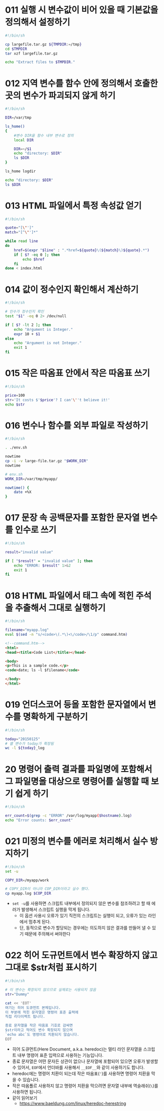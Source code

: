 # 011 실행 시 변수값이 비어 있을 때 기본값을 정의해서 설정하기
```bash 
#!/bin/sh

cp largefile.tar.gz ${TMPDIR:=/tmp}
cd $TMPDIR
tar xzf largefile.tar.gz 

echo "Extract files to $TMPDIR."
``` 


# 012 지역 변수를 함수 안에 정의해서 호출한 곳의 변수가 파괴되지 않게 하기 
```bash 
#!/bin/sh

DIR=/var/tmp

ls_home()
{
    #변수 DIR을 함수 내부 변수로 정의
    local DIR

    DIR=~/$1
    echo "directory: $DIR"
    ls $DIR
}

ls_home logdir

echo "directory: $DIR"
ls $DIR
```


# 013 HTML 파일에서 특정 속성값 얻기
```bash 
#!/bin/sh

quote="[\"']"
match="[^\"']*"

while read line
do
    href=$(expr "$line" : ".*href=${quote}\(${match}\)${quote}.*")
    if [ $? -eq 0 ]; then
        echo $href
    fi
done < index.html
```


# 014 값이 정수인지 확인해서 계산하기
```bash
#!/bin/sh

# 인수가 정수인지 확인 
test "$1" -eq 0 2> /dev/null

if [ $? -lt 2 ]; then 
    echo "Argument is Integer."
    expr 10 + $1
else
    echo "Argument is not Integer."
    exit 1
fi 
```


# 015 작은 따옴표 안에서 작은 따옴표 쓰기 
```bash 
#!/bin/sh 

price=100
str='It costs $'$price'? I can'\''t believe it!'
echo $str
```


# 016 변수나 함수를 외부 파일로 작성하기 
```bash 
#!/bin/sh 

. ./env.sh

nowtime
cp -i -v large-file.tar.gz "$WORK_DIR"
nowtime 
``` 

```bash
# env.sh 
WORK_DIR=/var/tmp/myapp/

nowtime() {
    date +%X
}
```


# 017 문장 속 공백문자를 포함한 문자열 변수를 인수로 쓰기
```bash
#!/bin/sh 

result="invalid value"

if [ "$result" = "invalid value" ]; then
    echo "ERROR: $result" 1>&2
    exit 1
fi
```


# 018 HTML 파일에서 태그 속에 적힌 주석을 추출해서 그대로 실행하기 
```bash
#!/bin/sh

filename="myapp.log"
eval $(sed -n "s/<code>\(.*\)<\/code>/\1/p" command.htm)
```

```html
<!--command.htm-->
<html>
<head><title>Code List</title></head>

<body>
<p>This is a sample code.</p>
<code>date; ls -l $filename</code>

</body>
</html>
```

# 019 언더스코어 등을 포함한 문자열에서 변수를 명확하게 구분하기 
```bash
#!/bin/sh

today="20150125"
# 셸 변수가 today가 확장됨
wc -l ${today}_log
```


# 20 명령어 출력 결과를 파일명에 포함해서 그 파일명을 대상으로 명령어를 실행할 때 보기 쉽게 하기 
```bash
#!/bin/sh

err_count=$(grep -c "ERROR" /var/log/myapp($hostname).log)
echo "Error counts: $err_count"
```

# 021 미정의 변수를 에러로 처리해서 실수 방지하기
```bash
#!/bin/sh
set -u 

COPY_DIR=/myapp/work

# COPY_DIR이 아니라 COP_DIR이라고 실수 했다. 
cp myapp.log $COP_DIR
``` 

- `set -u`를 사용하면 스크립트 내부에서 정의되지 않은 변수를 참조하려고 할 때 에러가 발생해서 스크립트 실행을 막게 됩니다. 
  - 이 옵션 사용시 오류가 있기 직전의 스크립트는 실행이 되고, 오류가 있는 라인에서 멈추게 된다. 
  - 단, 동적으로 변수가 할당되는 경우에는 의도하지 않은 결과를 만들어 낼 수 있기 때문에 주의해서 써야한다


# 022 히어 도규먼트에서 변수 확장하지 않고 그대로 $str처럼 표시하기 
```bash
#!/bin/sh

# 이 변수는 확장되지 않으므로 실제로는 사용되지 않음
str="Dummy"

cat << 'EOT'
여기는 히어 도큐먼트 본체입니다. 
이 부분에 적힌 문자열은 명령어 표준 출력에 
직접 리다이렉트 됩니다. 

종료 문자열을 작은 따옴표 기호로 감싸면
$str이라고 적어도 변수 확장되지 않으며
`echo abc`도 명령어로 치환되지 않습니다. 
EOT
```

- 히어 도큐먼트(Here Document, a.k.a. heredoc)는 멀티 라인 문자열을 스크립트 내부 명령어 표준 입력으로 사용하는 기능입니다. 
- 종료 문자열은 어떤 문자든 상관이 없으나 문자열에 포함되어 있으면 오류가 발생할 수 있어서, `EOF`에서 언더바를 사용해서 `__EOF__`와 같이 사용하기도 합니다. 
- heredoc에는 명령어 치환이 되는데 작은 따옴표(`'`)를 사용하면 명령어 치환을 막을 수 있습니다. 
- 작은 따옴푤르 사용하지 않고 명령어 치환을 막으려면 문자열 내부에 역슬래쉬(`\`)를 사용하면 됩니다.  
- 같이 읽어보기
  - https://www.baeldung.com/linux/heredoc-herestring